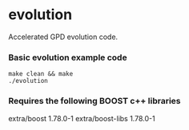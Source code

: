 # evolution
Accelerated GPD evolution code.

### Basic evolution example code

```
make clean && make
./evolution
```

### Requires the following BOOST c++ libraries
extra/boost 1.78.0-1
extra/boost-libs 1.78.0-1 
